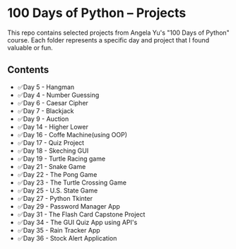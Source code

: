 # 100 Days of Python – Projects

This repo contains selected projects from Angela Yu's "100 Days of Python" course. Each folder represents a specific day and project that I found valuable or fun.

## Contents

- ✅Day 5 - Hangman
- ✅Day 4 - Number Guessing
- ✅Day 6 - Caesar Cipher
- ✅Day 7 - Blackjack
- ✅Day 9 - Auction
- ✅Day 14 - Higher Lower
- ✅Day 16 - Coffe Machine(using OOP)
- ✅Day 17 - Quiz Project
- ✅Day 18 - Skeching GUI
- ✅Day 19 - Turtle Racing game
- ✅Day 21 - Snake Game
- ✅Day 22 - The Pong Game
- ✅Day 23 - The Turtle Crossing Game
- ✅Day 25 - U.S. State Game
- ✅Day 27 - Python Tkinter
- ✅Day 29 - Password Manager App
- ✅Day 31 - The Flash Card Capstone Project
- ✅Day 34 - The GUI Quiz App using API's
- ✅Day 35 - Rain Tracker App
- ✅Day 36 - Stock Alert Application
